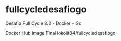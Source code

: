 # fullcycledesafiogo
Desafio Full Cycle 3.0 - Docker - Go

Docker Hub Image Final
lokollt84/fullcycledesafiogo



